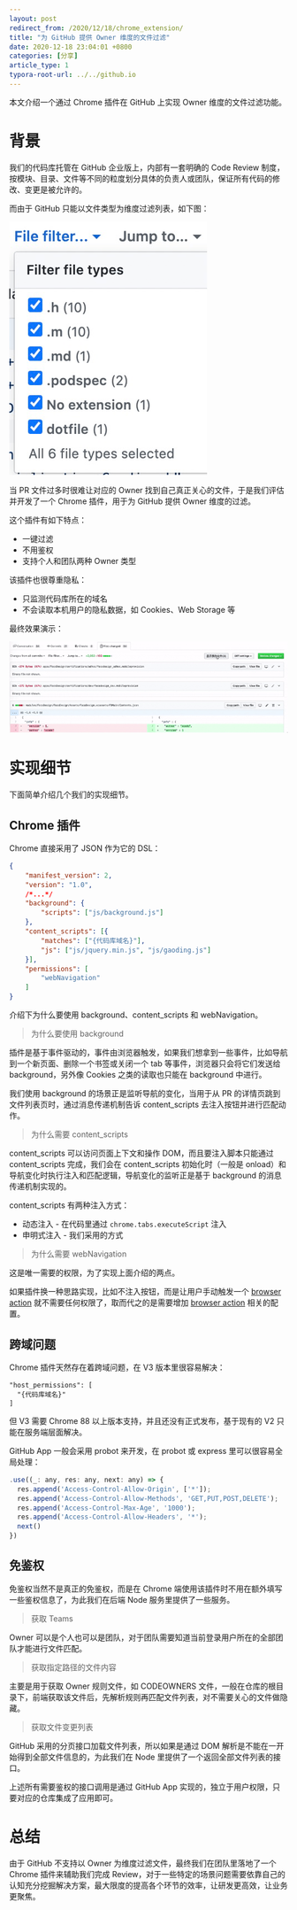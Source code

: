 ```yaml
---
layout: post
redirect_from: /2020/12/18/chrome_extension/
title: "为 GitHub 提供 Owner 维度的文件过滤"
date: 2020-12-18 23:04:01 +0800
categories: [分享]
article_type: 1
typora-root-url: ../../github.io
---
```


本文介绍一个通过 Chrome 插件在 GitHub 上实现 Owner 维度的文件过滤功能。


# 背景

我们的代码库托管在 GitHub 企业版上，内部有一套明确的 Code Review 制度，按模块、目录、文件等不同的粒度划分具体的负责人或团队，保证所有代码的修改、变更是被允许的。

而由于 GitHub 只能以文件类型为维度过滤列表，如下图：

 ![image-20201219164446043](/assets/img/chrome_extension-1.png)

当 PR 文件过多时很难让对应的 Owner 找到自己真正关心的文件，于是我们评估并开发了一个 Chrome 插件，用于为 GitHub 提供 Owner 维度的过滤。

这个插件有如下特点：

- 一键过滤
- 不用鉴权
- 支持个人和团队两种 Owner 类型

该插件也很尊重隐私：

- 只监测代码库所在的域名
- 不会读取本机用户的隐私数据，如 Cookies、Web Storage 等

最终效果演示：

![ezgif.com-gif-maker](/assets/img/chrome_extension-2.gif)

# 实现细节

下面简单介绍几个我们的实现细节。

## Chrome 插件

Chrome 直接采用了 JSON 作为它的 DSL：

```json
{
    "manifest_version": 2,
    "version": "1.0",
    /*...*/
    "background": {
        "scripts": ["js/background.js"]
    },
    "content_scripts": [{
        "matches": ["{代码库域名}"],
        "js": ["js/jquery.min.js", "js/gaoding.js"]
    }],
    "permissions": [
        "webNavigation"
    ] 
}
```

介绍下为什么要使用 background、content_scripts 和 webNavigation。

> 为什么要使用 background

插件是基于事件驱动的，事件由浏览器触发，如果我们想拿到一些事件，比如导航到一个新页面、删除一个书签或关闭一个 tab 等事件，浏览器只会将它们发送给 background，另外像 Cookies 之类的读取也只能在 background 中进行。

我们使用 background 的场景正是监听导航的变化，当用于从 PR 的详情页跳到文件列表页时，通过消息传递机制告诉 content_scripts 去注入按钮并进行匹配动作。

> 为什么需要 content_scripts

content_scripts 可以访问页面上下文和操作 DOM，而且要注入脚本只能通过 content_scripts 完成，我们会在 content_scripts 初始化时（一般是 onload）和导航变化时执行注入和匹配逻辑，导航变化的监听正是基于 background 的消息传递机制实现的。

content_scripts 有两种注入方式：

- 动态注入 - 在代码里通过 `chrome.tabs.executeScript` 注入
- 申明式注入 - 我们采用的方式

> 为什么需要 webNavigation

这是唯一需要的权限，为了实现上面介绍的两点。

如果插件换一种思路实现，比如不注入按钮，而是让用户手动触发一个 [browser action](https://developer.chrome.com/docs/extensions/reference/browserAction/) 就不需要任何权限了，取而代之的是需要增加 [browser action](https://developer.chrome.com/docs/extensions/reference/browserAction/) 相关的配置。

## 跨域问题

Chrome 插件天然存在着跨域问题，在 V3 版本里很容易解决：

```javas
"host_permissions": [
  "{代码库域名}"
]
```

但 V3 需要 Chrome 88 以上版本支持，并且还没有正式发布，基于现有的 V2 只能在服务端层面解决。

GitHub App 一般会采用 probot 来开发，在 probot 或 express 里可以很容易全局处理：

```javascript
.use((_: any, res: any, next: any) => {
  res.append('Access-Control-Allow-Origin', ['*']);
  res.append('Access-Control-Allow-Methods', 'GET,PUT,POST,DELETE');
  res.append('Access-Control-Max-Age', '1000');
  res.append('Access-Control-Allow-Headers', '*');
  next()
})
```

## 免鉴权

免鉴权当然不是真正的免鉴权，而是在 Chrome 端使用该插件时不用在额外填写一些鉴权信息了，为此我们在后端 Node 服务里提供了一些服务。

> 获取 Teams

Owner 可以是个人也可以是团队，对于团队需要知道当前登录用户所在的全部团队才能进行文件匹配。

> 获取指定路径的文件内容

主要是用于获取 Owner 规则文件，如 CODEOWNERS 文件，一般在仓库的根目录下，前端获取该文件后，先解析规则再匹配文件列表，对不需要关心的文件做隐藏。

> 获取文件变更列表

GitHub 采用的分页接口加载文件列表，所以如果是通过 DOM 解析是不能在一开始得到全部文件信息的，为此我们在 Node 里提供了一个返回全部文件列表的接口。

上述所有需要鉴权的接口调用是通过 GitHub App 实现的，独立于用户权限，只要对应的仓库集成了应用即可。

# 总结

由于 GitHub 不支持以 Owner 为维度过滤文件，最终我们在团队里落地了一个 Chrome 插件来辅助我们完成 Review，对于一些特定的场景问题需要依靠自己的认知充分挖掘解决方案，最大限度的提高各个环节的效率，让研发更高效，让业务更聚焦。